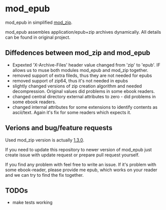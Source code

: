 mod_epub
=======

mod_epub in simplified [mod_zip](https://github.com/evanmiller/mod_zip).

mod_epub assembles application/epub+zip archives dynamically.  All details can be found in original project.

Diffedences between mod_zip and mod_epub
------------
 - Expexted 'X-Archive-Files' header value changed from 'zip' to 'epub'. IF allows us to muse both modules mod_epub and mod_zip together.
 - removed support of extra fileds, thus they are not needed for epubs
 - removed support of zip64, thus it's not needed in epubs
 - slightly changed versions of zip creation algorithm and needed decompression. Original values did problems in some ebook readers.
 - changed central directory external attributes to zero - did problems in some ebook readers.
 - changed internal attributes for some extensions to identify contents as ascii/text. Again it's fix for some readers which expects it.

Verions and bug/feature requests
----

Used mod_zip version is actually [1.3.0](https://github.com/evanmiller/mod_zip/commit/39dc9085d29445ed3238d215e94fbcbeef0131dc).

If you need to update this repository to newer version of mod_epub just create issue with update request or prepare pull request yourself.

If you find any problem with feel free to write an issue. If it's problem with some ebook-reader, please provide me epub, which works on your reader and we can try to find the fix together.

TODOs
----
 - make tests working
